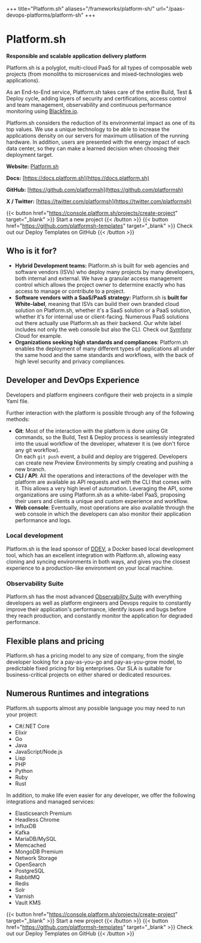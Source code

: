+++
title="Platform.sh"
aliases="/frameworks/platform-sh/"
url="/paas-devops-platforms/platform-sh"
+++

# Platform.sh

**Responsible and scalable application delivery platform**

Platform.sh is a polyglot, multi-cloud PaaS for all types of composable web projects (from monoliths to microservices and mixed-technologies web applications).

As an End-to-End service, Platform.sh takes care of the entire Build, Test & Deploy cycle, adding layers of security and certifications, access control and team management, observability and continuous performance monitoring using <a href="https://blackfire.io" target="_blank">Blackfire.io</a>.

Platform.sh considers the reduction of its environmental impact as one of its top values. We use a unique technology to be able to increase the applications density on our servers for maximum utilisation of the running hardware. In addition, users are presented with the energy impact of each data center, so they can make a learned decision when choosing their deployment target.


**Website:** [Platform.sh](https://platform.sh/)

**Docs:** [https://docs.platform.sh](https://docs.platform.sh)

**GitHub:** [https://github.com/platformsh](https://github.com/platformsh)

**X / Twitter:** [https://twitter.com/platformsh](https://twitter.com/platformsh)

{{< button href="https://console.platform.sh/projects/create-project" target="_blank" >}}
Start a new project
{{< /button >}}
{{< button href="https://github.com/platformsh-templates" target="_blank" >}}
Check out our Deploy Templates on GitHub
{{< /button >}}


## Who is it for?

- **Hybrid Development teams:** Platform.sh is built for web agencies and software vendors (ISVs) who deploy many projects by many developers, both internal and external. We have a granular access management control which allows the project owner to determine exactly who has access to manage or contribute to a project.
- **Software vendors with a SaaS/PaaS strategy:** Platform.sh is **built for White-label**, meaning that ISVs can build their own branded cloud solution on Platform.sh, whether it's a SaaS solution or a PaaS solution, whether it's for internal use or client-facing. Numerous PaaS solutions out there actually use Platform.sh as their backend. Our white label includes not only the web console but also the CLI. Check out <a href="https://symfony.com/" target="_blank">Symfony</a> Cloud for example.
- **Organizations seeking high standards and compliances**: Platform.sh enables the deployment of many different types of applications all under the same hood and the same standards and workflows, with the back of high level security and privacy compliances.


## Developer and DevOps Experience

Developers and platform engineers configure their web projects in a simple Yaml file.

Further interaction with the platform is possible through any of the following methods:

- **Git**: Most of the interaction with the platform is done using Git commands, so the Build, Test & Deploy process is seamlessly integrated into the usual workflow of the developer, whatever it is (we don't force any git workflow).<br />On each `git push` event, a build and deploy are triggered. Developers can create new Preview Environments by simply creating and pushing a new branch.
- **CLI / API**: All the operations and interactions of the developer with the platform are available as API requests and with the CLI that comes with it. This allows a very high level of automation. Leveraging the API, some organizations are using Platform.sh as a white-label PaaS, proposing their users and clients a unique and custom experience and workflow.
- **Web console**: Eventually, most operations are also available through the web console in which the developers can also monitor their application performance and logs.

### Local development

Platform.sh is the lead sponsor of [DDEV](https://ddev.com/blog/platform-sh-becomes-a-lead-sponsor-of-ddev/), a Docker based local development tool, which has an excellent integration with Platform.sh, allowing easy cloning and syncing environments in both ways, and gives you the closest experience to a production-like environment on your local machine.

### Observability Suite

Platform.sh has the most advanced [Observability Suite](https://platform.sh/features/observability-suite/) with everything developers as well as platform engineers and Devops require to constantly improve their application's performance, identify issues and bugs before they reach production, and constantly monitor the application for degraded performance.


## Flexible plans and pricing

Platform.sh has a pricing model to any size of company, from the single developer looking for a pay-as-you-go and pay-as-you-grow model, to predictable fixed pricing for big enterprises.
Our SLA is suitable for business-critical projects on either shared or dedicated resources.


## Numerous Runtimes and integrations

Platform.sh supports almost any possible language you may need to run your project:
- C#/.NET Core
- Elixir
- Go
- Java
- JavaScript/Node.js
- Lisp
- PHP
- Python
- Ruby
- Rust

In addition, to make life even easier for any developer, we offer the following integrations and managed services:
- Elasticsearch Premium
- Headless Chrome
- InfluxDB
- Kafka
- MariaDB/MySQL
- Memcached
- MongoDB Premium
- Network Storage
- OpenSearch
- PostgreSQL
- RabbitMQ
- Redis
- Solr
- Varnish
- Vault KMS

{{< button href="https://console.platform.sh/projects/create-project" target="_blank" >}}
Start a new project
{{< /button >}}
{{< button href="https://github.com/platformsh-templates" target="_blank" >}}
Check out our Deploy Templates on GitHub
{{< /button >}}
